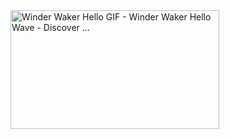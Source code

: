 <img src="https://media.tenor.com/TH5yPdzjQ1YAAAAC/winder-waker-hello.gif" jsaction="VQAsE" class="r48jcc pT0Scc iPVvYb" style="max-width: 498px; height: 190px; margin: 0px; width: 334px;" alt="Winder Waker Hello GIF - Winder Waker Hello Wave - Discover ..." jsname="kn3ccd" data-ilt="1688239182751">
